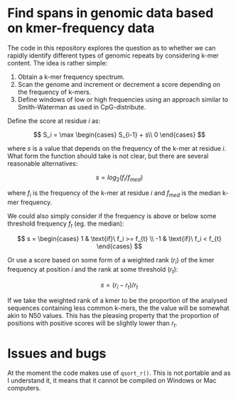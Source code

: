 # Find spans in genomic data based on kmer-frequency data

The code in this repository explores the question as to whether we can
rapidly identify different types of genomic repeats by considering k-mer
content. The idea is rather simple:

1. Obtain a k-mer frequency spectrum.
2. Scan the genome and increment or decrement a score depending
   on the frequency of k-mers.
3. Define windows of low or high frequencies using an approach
   similar to Smith-Waterman as used in CpG-distribute.
   
Define the score at residue $i$ as:

$$
S_i = \max
	\begin{cases}
	S_{i-1} + s\\
	0
	\end{cases}
$$

where $s$ is a value that depends on the frequency of the k-mer at
residue $i$. What form the function should take is not clear, but
there are several reasonable alternatives:

$$
s = log_2(f_i / f_{med})
$$

where $f_i$ is the frequency of the k-mer at residue $i$ and $f_{med}$
is the median k-mer frequency.

We could also simply consider if the frequency is above or below some
threshold frequency $f_{t}$ (eg. the median):

$$
s = \begin{cases}
	1 & \text{if}\ f_i >= f_{t} \\
	-1 & \text{if}\ f_i < f_{t}
	\end{cases}
$$

Or use a score based on some form of a weighted rank ($r_i$) of the
kmer frequency at position $i$ and the rank at some threshold ($r_t$):

$$
s = (r_i - r_t) / r_t
$$

If we take the weighted rank of a kmer to be the proportion of the analysed sequences
containing less common k-mers, the the value will be somewhat akin to N50 values. This has
the pleasing property that the proportion of positions with positive scores will be slightly
lower than $r_t$.



# Issues and bugs

At the moment the code makes use of `qsort_r()`. This is not portable and
as I understand it, it means that it cannot be compiled on Windows or Mac
computers.

